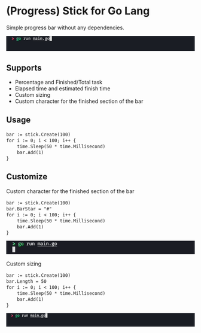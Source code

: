 # (Progress) Stick for Go Lang
Simple progress bar without any dependencies.

![default](imgs/default.gif)

## Supports
- Percentage and Finished/Total task
- Elapsed time and estimated finish time
- Custom sizing
- Custom character for the finished section of the bar

## Usage
```golang
bar := stick.Create(100)
for i := 0; i < 100; i++ {
	time.Sleep(50 * time.Millisecond)
	bar.Add(1)
}
```

## Customize

Custom character for the finished section of the bar

```golang
bar := stick.Create(100)
bar.BarStar = "#"
for i := 0; i < 100; i++ {
	time.Sleep(50 * time.Millisecond)
	bar.Add(1)
}
```
![default](imgs/character.gif)

Custom sizing

```golang
bar := stick.Create(100)
bar.Length = 50
for i := 0; i < 100; i++ {
	time.Sleep(50 * time.Millisecond)
	bar.Add(1)
}
```
![default](imgs/length.gif)

